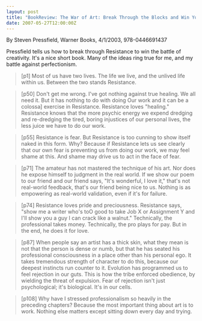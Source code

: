 ```yaml
---
layout: post
title: "BookReview: The War of Art: Break Through the Blocks and Win Your Inner Creative Battles"
date: 2007-05-27T12:00:00Z
---
```

By Steven Pressfield, Warner Books, 4/1/2003, 978-0446691437

Pressfield tells us how to break through Resistance to win the
battle of creativity.  It's a nice short book.  Many of the ideas ring
true for me, and my battle against perfectionism.


> [p1] Most of us have two lives.  The life we live, and the unlived life
> within us.  Between the two stands Resistance.



> [p50]  Don't get me wrong. I've got nothing against true healing. We
> all need it. But it has nothing to do with doing Our work and it can
> be a colossa] exercise in Resistance. Resistance loves "healing."
> Resistance knows that the more psychic energy we expend dredging and
> re-dredging the tired, boring injustices of our personal lives, the
> less juice we have to do our work.



> [p55] Resistance is fear. But Resistance is too cunning to show itself
> naked in this form. Why? Because if Resistance lets us see clearly
> that our own fear is preventing us from doing our work, we may feel
> shame at this. And shame may drive us to act in the face of fear.



> [p71] The amateur has not mastered the technique of his art. Nor does
> he expose himself to judgment in the real world. If we show our poem
> to our friend and our friend says, "It's wonderful, I love it," that's
> not real-world feedback, that's our friend being nice to us. Nothing
> is as empowering as real-world validation, even if it's for failure.



> [p74] Resistance loves pride and preciousness. Resistance says, "show
> me a writer who's toO good to take Job X or Assignment Y and I'll show
> you a guy I can crack like a walnut." Technically, the professional
> takes money. Technically, the pro plays for pay. But in the end, he
> does it for love.  



> [p87] When people say an artist has a thick skin, what they mean is not
> that the person is dense or numb, but that he has seated his
> professional consciousness in a place other than his personal ego. It
> takes tremendous strength of character to do this, because our deepest
> instincts run counter to it. Evolution has programmed us to feel
> rejection in our guts. This is how the tribe enforced obedience, by
> wielding the threat of expulsion. Fear of rejection isn't just
> psychological; it's biological. It's in our cells.



> [p108] Why have I stressed professionalism so heavily in the preceding
> chapters? Because the most important thing about art is to
> work. Nothing else matters except sitting down every day and
> trying.
> 



